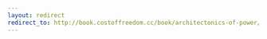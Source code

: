 ```yaml
---
layout: redirect
redirect_to: http://book.costoffreedom.cc/book/architectonics-of-power/why-i-refused-my-proprietary-self.html
---
```

